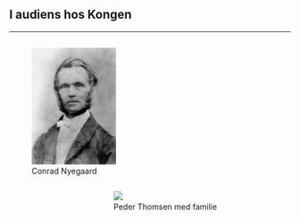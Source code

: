 ## I audiens hos Kongen

<hr>

<figure style="float:left; width: 30%;">
<img src="bilag/ConradNyegaard.jpeg">
<figcaption>Conrad Nyegaard</figcaption>
</figure>

<figure style="float:right; width: 55%;">
<img src="bilag/FamPederThomsen.jpeg">
<figcaption>Peder Thomsen med familie</figcaption>
</figure>
